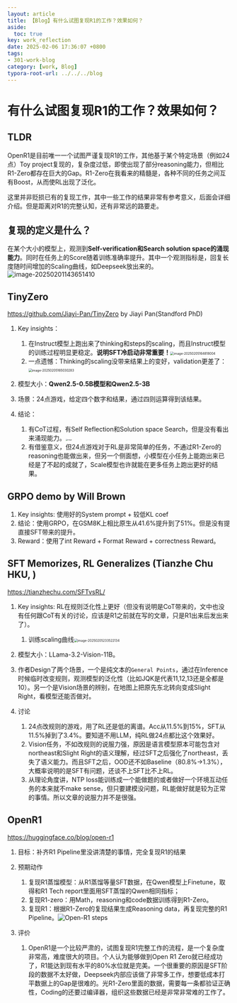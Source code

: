 ```yaml
---
layout: article
title: 【Blog】有什么试图复现R1的工作？效果如何？
aside:
  toc: true
key: work_reflection
date: 2025-02-06 17:36:07 +0800
tags:
- 301-work-blog
category: [work, Blog]
typora-root-url: ../../../blog
---
```

# 有什么试图复现R1的工作？效果如何？

## TLDR

OpenR1是目前唯一一个试图严谨复现R1的工作，其他基于某个特定场景（例如24点）Toy project复现的，复杂度过低，即使出现了部分reasoning能力，但相比R1-Zero都存在巨大的Gap。R1-Zero在我看来的精髓是，各种不同的任务之间互有Boost，从而使RL出现了泛化。

这里并非贬损已有的复现工作，其中一些工作的结果非常有参考意义，后面会详细介绍。但是距离对R1的完整认知，还有非常远的路要走。

## 复现的定义是什么？

在某个大小的模型上，观测到**Self-verification和Search solution space的涌现能力**。同时在任务上的Score随着训练准确率提升。其中一个观测指标是，回复长度随时间增加的Scaling曲线，如Deepseek放出来的。![image-20250201143651410](/Users/bytedance/Documents/blog/assets/images/image-20250201143651410.png)

## TinyZero

https://github.com/Jiayi-Pan/TinyZero by Jiayi Pan(Standford PhD)

1. Key insights：
   1. 在Instruct模型上跑出来了thinking和steps的scaling，而且Instruct模型的训练过程明显更稳定。**说明SFT冷启动非常重要！**<img src="/Users/bytedance/Documents/blog/assets/images/image-20250205164818004.png" alt="image-20250205164818004" style="zoom:50%;" />
   2. 一点遗憾：Thinking的scaling没带来结果上的变好，validation更差了：<img src="/Users/bytedance/Documents/blog/assets/images/image-20250205165030283.png" alt="image-20250205165030283" style="zoom:50%;" />

2. 模型大小：**Qwen2.5-0.5B模型和Qwen2.5-3B**
3. 场景：24点游戏，给定四个数字和结果，通过四则运算得到该结果。
4. 结论：
   1. 有CoT过程，有Self Reflection和Solution space Search，但是没有看出来涌现能力。<img src="/Users/bytedance/Documents/blog/assets/images/cover.png" alt="image" style="zoom: 25%;" />
   2. 有借鉴意义，但24点游戏对于RL是非常简单的任务，不通过R1-Zero的reasoning也能做出来，但另一个侧面想，小模型在小任务上能跑出来已经是了不起的成就了，Scale模型也许就能在更多任务上跑出更好的结果。

## GRPO demo by Will Brown

1. Key insights: 使用好的System prompt + 较低KL coef
2. 结论：使用GRPO，在GSM8K上相比原生从41.6%提升到了51%。但是没有提直接SFT带来的提升。
3. Reward：使用了int Reward + Format Reward  + correctness Reward。

## SFT Memorizes, RL Generalizes (Tianzhe Chu HKU, )

https://tianzhechu.com/SFTvsRL/

1. Key insights: RL在规则泛化性上更好（但没有说明是CoT带来的，文中也没有任何跟CoT有关的讨论，应该是R1之前就在写的文章，只是R1出来后发出来了）。
   1. 训练scaling曲线<img src="/Users/bytedance/Documents/blog/assets/images/image-20250205233522134.png" alt="image-20250205233522134" style="zoom:50%;" />

2. 模型大小：LLama-3.2-Vision-11B。
3. 作者Design了两个场景，一个是纯文本的`General Points`，通过在Inference时候临时改变规则，观测模型的泛化性（比如JQK是代表11,12,13还是全都是10）。另一个是Vision场景的辨别，在地图上把原先东北转向变成Slight Right，看模型还能否做对。
4. 讨论
   1. 24点改规则的游戏，用了RL还是低的离谱。Acc从11.5%到15%，SFT从11.5%掉到了3.4%。要知道不用LLM，纯RL做24点都比这个效果好。
   2. Vision任务，不如改规则的说服力强，原因是语言模型原本可能包含对northeast和Slight Right的语义理解，经过SFT之后强化了northeast，丢失了语义能力。而且SFT之后，OOD还不如Baseline（80.8%->1.3%），大概率说明的是SFT有问题，还谈不上SFT比不上RL。
   3. 从理论角度讲，NTP loss能训练成一个能做题的或者做好一个环境互动任务的本来就不make sense，但只要建模没问题，RL能做好就是较为正常的事情。所以文章的说服力并不是很强。

## OpenR1

https://huggingface.co/blog/open-r1

1. 目标：补齐R1 Pipeline里没讲清楚的事情，完全复现R1的结果
2. 预期动作
   1. 复现R1蒸馏模型：从R1蒸馏等量SFT数据，在Qwen模型上Finetune，取得和R1 Tech report里面用SFT蒸馏的Qwen相同指标；
   2. 复现R1-zero：用Math，reasoning和code数据训练得到R1-Zero。
   3. 复现R1：根据R1-Zero的复现结果生成Reasoning data，再复现完整的R1 Pipeline。![Open-R1 steps](/Users/bytedance/Documents/blog/assets/images/steps.png)

3. 评价
   1. OpenR1是一个比较严肃的，试图复现R1完整工作的流程，是一个复杂度非常高，难度很大的项目。个人认为能够做到Open R1 Zero就已经成功了，R1能达到现有水平的80%水位就是完美。一个很重要的原因是SFT阶段的数据不太好做，Deepseek内部应该做了非常多工作，想要低成本打平数据上的Gap是很难的。光R1-Zero里面的数据，需要每一条都验证正确性，Coding的还要过编译器，组织这些数据已经是非常非常难的工作了。